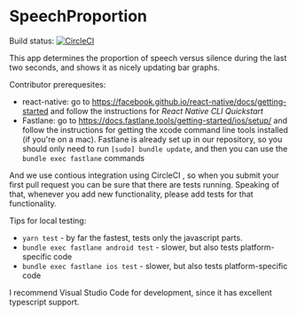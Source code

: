 SpeechProportion
================

Build status: [![CircleCI](https://circleci.com/gh/uvesten/SpeechProportion.svg?style=svg&circle-token=524d57ef6e6eccb688ed9a2d704426da90559c14)](https://circleci.com/gh/uvesten/SpeechProportion)

This app determines the proportion of speech versus silence during the last two seconds, and shows it as nicely updating bar graphs. 

Contributor prerequesites:

* react-native: go to https://facebook.github.io/react-native/docs/getting-started and follow the instructions for _React Native CLI Quickstart_ 
* Fastlane: go to https://docs.fastlane.tools/getting-started/ios/setup/ and follow the instructions for getting the xcode command line tools installed (if you're on a mac). Fastlane is already set up in our repository, so you should only need to run `[sudo] bundle update`, and then you can use the `bundle exec fastlane` commands 

And we use contious integration using CircleCI , so when you submit your first pull request you can be sure that there are tests running. Speaking of that, whenever you add new functionality, please add tests for that functionality.

Tips for local testing: 

* `yarn test` - by far the fastest, tests only the javascript parts. 
* `bundle exec fastlane android test` - slower, but also tests platform-specific code
* `bundle exec fastlane ios test` - slower, but also tests platform-specific code

I recommend Visual Studio Code for development, since it has excellent typescript support.  
